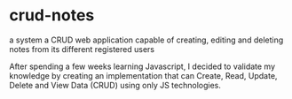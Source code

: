 # crud-notes
a system a CRUD web application capable of creating, editing and deleting notes from its different registered users

After spending a few weeks learning Javascript, I decided to validate my knowledge by creating an implementation that 
can Create, Read, Update, Delete and View Data (CRUD) using only JS technologies.
